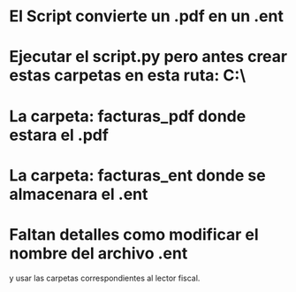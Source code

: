 # El Script convierte un .pdf en un .ent
# Ejecutar el script.py pero antes crear estas carpetas en esta ruta: C:\
# La carpeta: facturas_pdf donde estara el .pdf
# La carpeta: facturas_ent donde se almacenara el .ent

# Faltan detalles como modificar el nombre del archivo .ent
y usar las carpetas correspondientes al lector fiscal.
